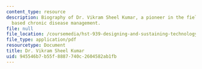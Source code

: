 ```yaml
---
content_type: resource
description: Biography of Dr. Vikram Sheel Kumar, a pioneer in the field of community
  based chronic disease management.
file: null
file_location: /coursemedia/hst-939-designing-and-sustaining-technology-innovation-for-global-health-practice-spring-2008/945546b7b55f8887740c2604582ab1fb_vikram_bio.pdf
file_type: application/pdf
resourcetype: Document
title: Dr. Vikram Sheel Kumar
uid: 945546b7-b55f-8887-740c-2604582ab1fb
---
```

